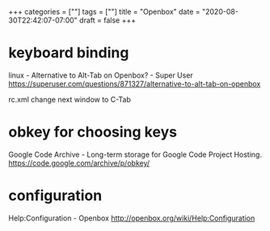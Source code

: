 +++
categories = [""]
tags = [""]
title = "Openbox"
date = "2020-08-30T22:42:07-07:00"
draft = false
+++

# keyboard binding

linux - Alternative to Alt-Tab on Openbox? - Super User
https://superuser.com/questions/871327/alternative-to-alt-tab-on-openbox

rc.xml
change next window to C-Tab

# obkey for choosing keys

Google Code Archive - Long-term storage for Google Code Project Hosting.
https://code.google.com/archive/p/obkey/

# configuration

Help:Configuration - Openbox
http://openbox.org/wiki/Help:Configuration
